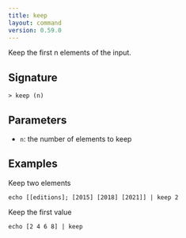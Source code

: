 ```yaml
---
title: keep
layout: command
version: 0.59.0
---
```


Keep the first n elements of the input.

## Signature

```> keep (n)```

## Parameters

 -  `n`: the number of elements to keep

## Examples

Keep two elements
```shell
echo [[editions]; [2015] [2018] [2021]] | keep 2
```

Keep the first value
```shell
echo [2 4 6 8] | keep
```

